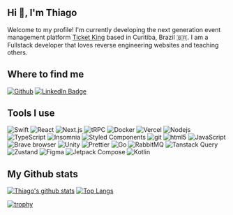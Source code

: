 <h2>Hi 👋, I'm Thiago</h2>
<p>Welcome to my profile! I'm currently developing the next generation event management platform <a href="https://ticketking.com.br/">Ticket King</a> based in Curitiba, Brazil 🇧🇷. I am a Fullstack developer that loves reverse engineering websites and teaching others.</p>

<h2>Where to find me</h2>
<p>
  <a href="https://github.com/thihxm" target="_blank"><img alt="Github" src="https://img.shields.io/badge/thihxm-%2312100E.svg?&style=for-the-badge&logo=Github&logoColor=white" /></a>
  <a href="https://www.linkedin.com/in/thiago-hx-medeiros/?locale=en_US"><img src="https://img.shields.io/badge/thiago--hx--medeiros-0077B5?style=for-the-badge&amp;labelColor=0077B5&amp;logo=LinkedIn&amp;link=https://www.linkedin.com/in/thiago-hx-medeiros/?locale=en_US" alt="LinkedIn Badge"></a>
</p>

<h2>Tools I use</h2>
<p>
  <img alt="Swift" src="https://img.shields.io/badge/-Swift-ff5622?style=flat-square&logo=swift&logoColor=white" />
  <img alt="React" src="https://img.shields.io/badge/-React-45b8d8?style=flat-square&logo=react&logoColor=white" />
  <img alt="Next.js" src="https://img.shields.io/badge/-Next.js-black?style=flat-square&logo=next.js&logoColor=white" /> 
  <img alt="tRPC" src="https://img.shields.io/badge/-tRPC-388ccb?style=flat-square&logo=tRPC&logoColor=white" />
  <img alt="Docker" src="https://img.shields.io/badge/-Docker-46a2f1?style=flat-square&logo=docker&logoColor=white" />
  <img alt="Vercel" src="https://img.shields.io/badge/-Vercel-black?style=flat-square&logo=vercel&logoColor=white" />
  <img alt="Nodejs" src="https://img.shields.io/badge/-Nodejs-43853d?style=flat-square&logo=Node.js&logoColor=white" />
  <img alt="TypeScript" src="https://img.shields.io/badge/-TypeScript-007ACC?style=flat-square&logo=typescript&logoColor=white" />
  <img alt="Insomnia" src="https://img.shields.io/badge/-Insomnia-5849BE?style=flat-square&logo=insomnia&logoColor=white" />
  <img alt="Styled Components" src="https://img.shields.io/badge/-Styled_Components-db7092?style=flat-square&logo=styled-components&logoColor=white" />
  <img alt="git" src="https://img.shields.io/badge/-Git-F05032?style=flat-square&logo=git&logoColor=white" />
  <img alt="html5" src="https://img.shields.io/badge/-HTML5-E34F26?style=flat-square&logo=html5&logoColor=white" />
  <img alt="JavaScript" src="https://img.shields.io/badge/-JavaScript-f7df1e?style=flat-square&logo=javascript&logoColor=white" />
  <img alt="Brave browser" src="https://img.shields.io/badge/-Brave_Browser-FB542B?style=flat-square&logo=brave&logoColor=white" />
  <img alt="Unity" src="https://img.shields.io/badge/-unity-black?style=flat-square&logo=unity&logoColor=white" />
  <img alt="Prettier" src="https://img.shields.io/badge/-Prettier-F7B93E?style=flat-square&logo=prettier&logoColor=white" />
  <img alt="Go" src="https://img.shields.io/badge/-Go-00ADD8?style=flat-square&logo=go&logoColor=white" />
  <img alt="RabbitMQ" src="https://img.shields.io/badge/-RabbitMQ-FF6600?style=flat-square&logo=rabbitmq&logoColor=white" />
  <img alt="Tanstack Query" src="https://img.shields.io/badge/-Tanstack%20Query-FF4154?style=flat-square&logo=react-query&logoColor=white" />
  <img alt="Zustand" src="https://img.shields.io/badge/-Zustand-443e38?style=flat-square" />
  <img alt="Figma" src="https://img.shields.io/badge/-Figma-F24E1E?style=flat-square&logo=figma&logoColor=white" />
  <img alt="Jetpack Compose" src="https://img.shields.io/badge/-Jetpack%20Compose-4285F4?style=flat-square&logo=jetpack-compose&logoColor=white" />
  <img alt="Kotlin" src="https://img.shields.io/badge/-Kotlin-7F52FF?style=flat-square&logo=kotlin&logoColor=white" />
</p>

<h2>My Github stats</h2>

[![Thiago's github stats](https://github-readme-stats.vercel.app/api?username=thihxm&show_icons=true&count_private=true)](https://github.com/thihxm)   [![Top Langs](https://github-readme-stats.vercel.app/api/top-langs/?username=thihxm&layout=compact&count_private=true)](https://github.com/thihxm)

[![trophy](https://github-profile-trophy.vercel.app/?username=thihxm&theme=onedark&column=5&margin-w=15&margin-h=15&no-bg=true&no-frame=true&rank=SECRET,SSS,SS,S,AAA,AA,A)](https://github.com/ryo-ma/github-profile-trophy)

